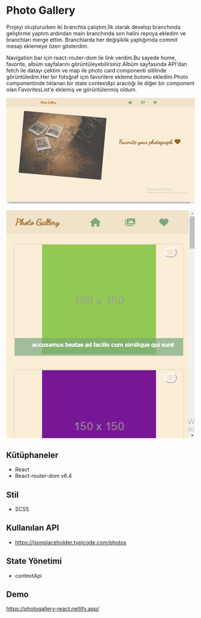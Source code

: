 # Photo Gallery

Projeyi oluştururken iki branchta çalıştım.İlk olarak develop branchında geliştirme yaptım ardından main branchında son halini repoya ekledim ve branchları merge ettim. Branchlarda her değişiklik yaptığımda commit mesajı eklemeye özen gösterdim.  

Navigation bar için react-router-dom ile link verdim.Bu sayede home, favorite, albüm sayfalarını görüntüleyebilirsiniz.Albüm sayfasında API'dan fetch ile datayı çektim ve map ile photo card componenti sitilinde görüntüledim.Her bir fotoğraf için favorilere ekleme butonu ekledim.Photo componentinde tıklanan bir state contextApi aracılığı ile diğer bir component olan FavoritesList'e eklemiş ve görüntülenmiş oldum.

![Photo Gallery](src/assets/photogallery.png)

![Photo Gallery Responsive](src/assets/photogallery-res.png)

## Kütüphaneler  
+ React
+ React-router-dom v6.4

## Stil
+ SCSS

## Kullanılan API
+ https://jsonplaceholder.typicode.com/photos

## State Yönetimi
+ contextApi

## Demo 
https://photogallery-react.netlify.app/
